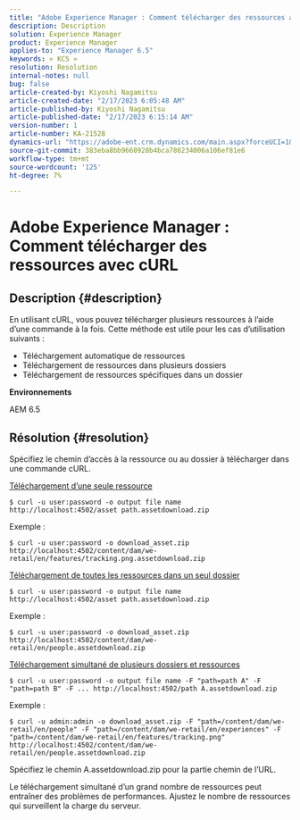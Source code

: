```yaml
---
title: "Adobe Experience Manager : Comment télécharger des ressources avec cURL"
description: Description
solution: Experience Manager
product: Experience Manager
applies-to: "Experience Manager 6.5"
keywords: « KCS »
resolution: Resolution
internal-notes: null
bug: false
article-created-by: Kiyoshi Nagamitsu
article-created-date: "2/17/2023 6:05:48 AM"
article-published-by: Kiyoshi Nagamitsu
article-published-date: "2/17/2023 6:15:14 AM"
version-number: 1
article-number: KA-21528
dynamics-url: "https://adobe-ent.crm.dynamics.com/main.aspx?forceUCI=1&pagetype=entityrecord&etn=knowledgearticle&id=0898611e-89ae-ed11-aad1-6045bd006d92"
source-git-commit: 383eba8bb9660928b4bca786234006a106ef81e6
workflow-type: tm+mt
source-wordcount: '125'
ht-degree: 7%

---
```


# Adobe Experience Manager : Comment télécharger des ressources avec cURL

## Description {#description}


En utilisant cURL, vous pouvez télécharger plusieurs ressources à l’aide d’une commande à la fois. Cette méthode est utile pour les cas d’utilisation suivants :

- Téléchargement automatique de ressources
- Téléchargement de ressources dans plusieurs dossiers
- Téléchargement de ressources spécifiques dans un dossier


<b>Environnements</b>

AEM 6.5


## Résolution {#resolution}


Spécifiez le chemin d’accès à la ressource ou au dossier à télécharger dans une commande cURL.

<u>Téléchargement d’une seule ressource</u>


```
$ curl -u user:password -o output file name http://localhost:4502/asset path.assetdownload.zip
```


Exemple :


```
$ curl -u user:password -o download_asset.zip http://localhost:4502/content/dam/we-retail/en/features/tracking.png.assetdownload.zip
```


<u>Téléchargement de toutes les ressources dans un seul dossier</u>


```
$ curl -u user:password -o output file name http://localhost:4502/asset path.assetdownload.zip
```


Exemple :


```
$ curl -u user:password -o download_asset.zip http://localhost:4502/content/dam/we-retail/en/people.assetdownload.zip
```


<u>Téléchargement simultané de plusieurs dossiers et ressources</u>


```
$ curl -u user:password -o output file name -F "path=path A" -F "path=path B" -F ... http://localhost:4502/path A.assetdownload.zip
```


Exemple :


```
$ curl -u admin:admin -o download_asset.zip -F "path=/content/dam/we-retail/en/people" -F "path=/content/dam/we-retail/en/experiences" -F "path=/content/dam/we-retail/en/features/tracking.png" http://localhost:4502/content/dam/we-retail/en/people.assetdownload.zip
```


Spécifiez le chemin A.assetdownload.zip pour la partie chemin de l’URL.

Le téléchargement simultané d’un grand nombre de ressources peut entraîner des problèmes de performances. Ajustez le nombre de ressources qui surveillent la charge du serveur.
